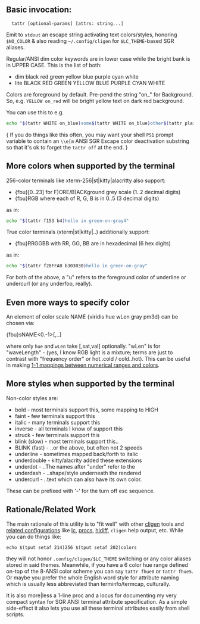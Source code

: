 Basic invocation:
-----------------
```
  tattr [optional-params] [attrs: string...]
```
Emit to `stdout` an escape string activating text colors/styles, honoring
`$NO_COLOR` & also reading `~/.config/cligen` for `$LC_THEME`-based SGR aliases.

Regular/ANSI dim color keywords are in lower case while the bright bank is in
UPPER CASE.  This is the list of both:
 * dim   black red green yellow blue purple cyan white
 * lite  BLACK RED GREEN YELLOW BLUE PURPLE CYAN WHITE

Colors are foreground by default.  Pre-pend the string "on_" for Background.
So, e.g. `YELLOW on_red` will be bright yellow text on dark red background.

You can use this to e.g.
```sh
echo "$(tattr WHITE on_blue)some$(tattr WHITE on_blue)other$(tattr plain)"
```
{ If you do things like this often, you may want your shell `PS1` prompt
variable to contain an `\\e[m` ANSI SGR Escape color deactivation substring
so that it's ok to forget the `tattr off` at the end. }

More colors when supported by the terminal
------------------------------------------

256-color terminals like xterm-256|st|kitty|alacritty also support:

 * {fbu}[0..23] for F)ORE/B)ACKground grey scale (1..2 decimal digits)
 * {fbu}RGB where each of R, G, B is in 0..5 (3 decimal digits)

as in:
```sh
echo "$(tattr f153 b4)hello in green-on-gray4"
```

True color terminals (xterm|st|kitty|..) additionally support:
 * {fbu}RRGGBB with RR, GG, BB are in hexadecimal (6 hex digits)

as in:
```sh
echo "$(tattr f28FFA0 b303030)hello in green-on-gray"
```
For both of the above, a "u" refers to the foreground color of underline or
undercurl (or any underfoo, really).

Even more ways to specify color
-------------------------------
An element of color scale NAME {viridis hue wLen gray pm3d} can be chosen via:

  {fbu}sNAME<0.-1>[,..]

where only `hue` and `wLen` take [,sat,val] optionally.  "wLen" is for
"waveLength" - (yes, I know RGB light is a mixture; terms are just to contrast
with "frequency order" or hot..cold / cold..hot).  This can be useful in making
[1-1 mappings between numerical ranges and
colors](https://cran.r-project.org/web/packages/viridis/vignettes/intro-to-viridis.html).

More styles when supported by the terminal
------------------------------------------

Non-color styles are:
 * bold - most terminals support this, some mapping to HIGH
 * faint - few terminals support this
 * italic - many terminals support this
 * inverse - all terminals I know of support this
 * struck - few terminals support this
 * blink (slow) - most terminals support this..
 * BLINK (fast) - ..or the above, but often not 2 speeds
 * underline - sometimes mapped back/forth to italic
 * underdouble - kitty/alacrity added these extensions
 * underdot - ..The names after "under" refer to the
 * underdash - ..shape/style underneath the rendered
 * undercurl - ..text which can also have its own color.

These can be prefixed with '-' for the turn off esc sequence.

Rationale/Related Work
----------------------

The main rationale of this utility is to "fit well" with other
[cligen](https://github.com/c-blake/cligen) tools and [related
configurations](https://github.com/c-blake/cligen/wiki/Text-Attributes-supported-in-Config-files)
like [lc](https://github.com/c-blake/lc),
[procs](https://github.com/c-blake/procs),
[hldiff](https://github.com/c-blake/hldiff), `cligen` help output, etc.
While you can do things like:
```
echo $(tput setaf 214)256 $(tput setaf 202)colors
```
they will not honor `.config/cligen/$LC_THEME` switching or any color aliases
stored in said themes.  Meanwhile, if you have a 6 color hue range defined
on-top of the 8-ANSI color scheme you can say `tattr fhue0` or `tattr fhue5`.
Or maybe you prefer the whole English word style for attribute naming which
is usually less abbreviated than terminfo/termcap, culturally.

It is also more|less a 1-line proc and a locus for documenting my very compact
syntax for SGR ANSI terminal attribute specification.  As a simple side-effect
it also lets you use all these terminal attributes easily from shell scripts.

